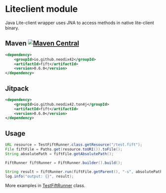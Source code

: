 # Liteclient module

Java Lite-client wrapper uses JNA to access methods in native lite-client binary.

## Maven [![Maven Central][maven-central-svg]][maven-central]

```xml
<dependency>
    <groupId>io.github.neodix42</groupId>
    <artifactId>fift</artifactId>
    <version>0.6.0</version>
</dependency>
```

## Jitpack

```xml
<dependency>
    <groupId>io.github.neodix42.ton4j</groupId>
    <artifactId>fift</artifactId>
    <version>0.6.0</version>
</dependency>
```

## Usage

```java
URL resource = TestFiftRunner.class.getResource("/test.fift");
File fiftFile = Paths.get(resource.toURI()).toFile();
String absolutePath = fiftFile.getAbsolutePath();

FiftRunner fiftRunner = FiftRunner.builder().build();

String result = fiftRunner.run(fiftFile.getParent(), "-s", absolutePath);
log.info("output: {}", result);
```

More examples in [TestFiftRunner](../fift/src/test/java/org/ton/java/fift/TestFiftRunner.java) class.


[maven-central-svg]: https://img.shields.io/maven-central/v/io.github.neodix42/tonlib

[maven-central]: https://mvnrepository.com/artifact/io.github.neodix42/tonlib

[ton-svg]: https://img.shields.io/badge/Based%20on-TON-blue

[ton]: https://ton.org